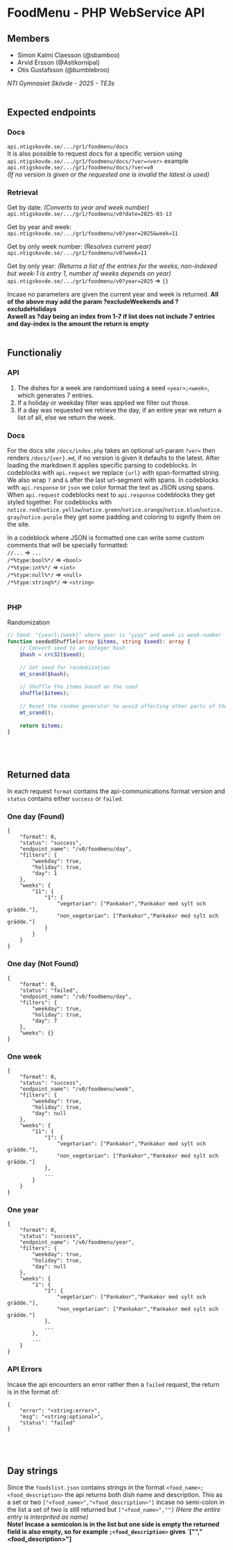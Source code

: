 # FoodMenu - PHP WebService API
## Members
- Simon Kalmi Claesson (@sbamboo)
- Arvid Ersson (@Astikornipal)
- Otis Gustafsson (@bumblebroo)

*NTI Gymnasiet Skövde - 2025 - TE3s*
<br><br>


## Expected endpoints

### Docs
`api.ntigskovde.se/.../gr1/foodmenu/docs`<br>
It is also possible to request docs for a specific version using<br>
`api.ntigskovde.se/.../gr1/foodmenu/docs/?ver=<ver>` example `api.ntigskovde.se/.../gr1/foodmenu/docs/?ver=v0`<br>
*(If no version is given or the requested one is invalid the latest is used)*

### Retrieval
Get by date: *(Converts to year and week number)*<br>
`api.ntigskovde.se/.../gr1/foodmenu/v0?date=2025-03-13`

Get by year and week:<br>
`api.ntigskovde.se/.../gr1/foodmenu/v0?year=2025&week=11`

Get by only week number: *(Resolves current year)*<br>
`api.ntigskovde.se/.../gr1/foodmenu/v0?week=11`

Get by only year: *(Returns a list of the entries for the weeks, non-indexed but week-1 is entry 1, number of weeks depends on year)*<br>
`api.ntigskovde.se/.../gr1/foodmenu/v0?year=2025` => `{}`


Incase no parameters are given the current year and week is returned.
**All of the above may add the param ?excludeWeekends and ?excludeHolidays**<br>
**Aswell as ?day being an index from 1-7 if list does not include 7 entries and day-index is the amount the return is empty**
<br><br>


## Functionaliy
### API
1. The dishes for a week are randomised using a seed `<year>;<week>`, which generates 7 entries.
2. If a holiday or weekday filter was applied we filter out those.
3. If a day was requested we retrieve the day, if an entire year we return a list of all, else we return the week.
### Docs
For the docs site `/docs/index.php` takes an optional url-param `?ver=` then renders `/docs/{ver}.md`, if no version is given it defaults to the latest.
After loading the markdown it applies specific parsing to codeblocks.
In codeblocks with `api.request` we replace `{url}` with span-formatted string. We also wrap `?` and `&` after the last url-segment with spans.
In codeblocks with `api.response` or `json` we color format the text as JSON using spans.
When `api.request` codeblocks next to `api.response` codeblocks they get styled together.
For codeblocks with `notice.red`/`notice.yellow`/`notice.green`/`notice.orange`/`notice.blue`/`notice.gray`/`notice.purple` they get some padding and coloring to signify them on the site.<br>

In a codeblock where JSON is formatted one can write some custom comments that will be specially formatted:<br>
 `//...` => `...`<br>
 `/*%type:bool%*/` => `<bool>`<br>
 `/*%type:int%*/` => `<int>`<br>
 `/*%type:null%*/` => `<null>`<br>
 `/*%type:string%*/` => `<string>`
<br><br>
### PHP
Randomization
```php
// Seed: "{year};{week}" where year is "yyyy" and week is week-number
function seededShuffle(array $items, string $seed): array {
    // Convert seed to an integer hash
    $hash = crc32($seed);
    
    // Set seed for randomization
    mt_srand($hash);
    
    // Shuffle the items based on the seed
    shuffle($items);
    
    // Reset the random generator to avoid affecting other parts of the script
    mt_srand();
    
    return $items;
}
```
<br><br>

## Returned data

In each request `format` contains the api-communications format version and `status` contains either `success` or `failed`.

### One day (Found)
```jsonc
{
    "format": 0,
    "status": "success",
    "endpoint_name": "/v0/foodmenu/day",
    "filters": {
        "weekday": true,
        "holiday": true,
        "day": 1
    },
    "weeks": {
        "11": {
            "1": {
                "vegetarian": ["Pankakor","Pankakor med sylt och grädde."],
                "non_vegetarian": ["Pankakor","Pankakor med sylt och grädde."]
            }
        }
    }
}
```

### One day (Not Found)
```jsonc
{
    "format": 0,
    "status": "failed",
    "endpoint_name": "/v0/foodmenu/day",
    "filters": {
        "weekday": true,
        "holiday": true,
        "day": 7
    },
    "weeks": {}
}
```

### One week
```jsonc
{
    "format": 0,
    "status": "success",
    "endpoint_name": "/v0/foodmenu/week",
    "filters": {
        "weekday": true,
        "holiday": true,
        "day": null
    },
    "weeks": {
        "11": {
            "1": {
                "vegetarian": ["Pankakor","Pankakor med sylt och grädde."],
                "non_vegetarian": ["Pankakor","Pankakor med sylt och grädde."]
            },
            ...
        }
    }
}
```

### One year
```jsonc
{
    "format": 0,
    "status": "success",
    "endpoint_name": "/v0/foodmenu/year",
    "filters": {
        "weekday": true,
        "holiday": true,
        "day": null
    },
    "weeks": {
        "1": {
            "1": {
                "vegetarian": ["Pankakor","Pankakor med sylt och grädde."],
                "non_vegetarian": ["Pankakor","Pankakor med sylt och grädde."]
            },
            ...
        },
        ...
    }
}
```

### API Errors
Incase the api encounters an error rather then a `failed` request, the return is in the format of:
```jsonc
{
    "error": "<string:error>",
    "msg": "<string:optional>",
    "status": "failed"
}
```

<br><br>

## Day strings
Since the `foodslist.json` contains strings in the format `<food_name>; <food_description>` the api returns both dish name and description. This as a set or two `["<food_name>","<food_description>"]` incase no semi-colon in the list a set of two is still returned but `["<food_name>",""]` *(Here the entire entry is interprited as name)*<br>
**Note! Incase a semicolon is in the list but one side is empty the returned field is also empty, so for example `;<food_description>` gives `["","<food_description>"]**